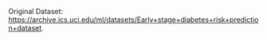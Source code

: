 Original Dataset: https://archive.ics.uci.edu/ml/datasets/Early+stage+diabetes+risk+prediction+dataset.
